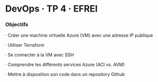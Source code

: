 # DevOps · TP 4 · EFREI
### Objectifs
· Créer une machine virtuelle Azure (VM) avec une adresse IP publique

· Utiliser Terraform

· Se connecter à la VM avec SSH

· Comprendre les différents services Azure (ACI vs. AVM)

· Mettre à disposition son code dans un repository Github
